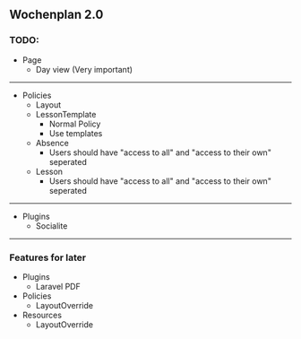 ## Wochenplan 2.0

### TODO:

- Page
    - Day view (Very important)
---
- Policies
  - Layout
  - LessonTemplate
    - Normal Policy
    - Use templates
  - Absence
    - Users should have "access to all" and "access to their own" seperated
  - Lesson
    - Users should have "access to all" and "access to their own" seperated
 
---

- Plugins
  - Socialite

---

### Features for later

- Plugins
  - Laravel PDF
- Policies
    - LayoutOverride
- Resources
    - LayoutOverride
